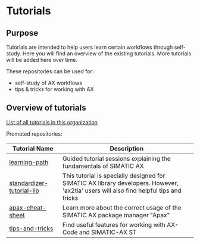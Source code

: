 # Tutorials

## Purpose

Tutorials are intended to help users learn certain workflows through self-study. Here you will find an overview of the existing tutorials. More tutorials will be added here over time.

These repositories can be used for:

- self-study of AX workflows
- tips & tricks for working with AX

## Overview of tutorials

[List of all tutorials in this organization](https://github.com/search?q=topic%3Atutorials+org%3Asimatic-ax+fork%3Atrue&type=repositories)

Promoted repositories:

| Tutorial Name | Description |
|-|-|
| [learning-path](https://github.com/simatic-ax/learning-path) | Guided tutorial sessions explaining the fundamentals of SIMATIC AX |
| [standardizer-tutorial-lib](https://github.com/simatic-ax/standardizer-tutorial-lib) | This tutorial is specially designed for SIMATIC AX library developers. However, 'ax2tia' users will also find helpful tips and tricks |
| [apax-cheat-sheet](https://github.com/simatic-ax/apax-cheat-sheet) | Learn more about the correct usage of the SIMATIC AX package manager "Apax" |
| [tips-and-tricks](https://github.com/simatic-ax/tipps_and_tricks) | Find useful features for working with AX-Code and SIMATIC-AX ST |
